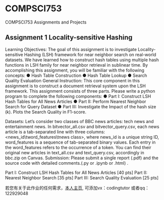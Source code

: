 # COMPSCI753
COMPSCI753 Assignments and Projects


## Assignment 1 Locality-sensitive Hashing
Learning Objectives: The goal of this assignment is to investigate Locality-sensitive
Hashing (LSH) framework for near neighbor search on real-world datasets. We have learned
how to construct hash tables using multiple hash functions in LSH family for near neighbor
retrieval in sublinear time. By accomplishing this assignment, you will be familiar with the
following concepts:
● Hash Table Construction
● Hash Table Lookup
● Search Quality Evaluation
General Instruction:
This core component in this assignment is to construct a document retrieval system upon the
LSH framework. This assignment consists of three parts. Please write a python program to
complete the following components:
● Part I: Construct LSH Hash Tables for All News Articles
● Part II: Perform Nearest Neighbor Search for Query Dataset
● Part III: Investigate the Impact of the hash size (k). Plots the Search Quality in F1-score.

Datasets:
Let’s consider two classes of BBC news articles: tech news and entertainment news. In
bitvector_all.csv and bitvector_query.csv, each news article is a tab-separated
line with three columns: <news_id\tword_features\tnews class>, where news_id is a
unique string ID, word_features is a sequence of tab-separated binary values. Each entry in
the word_features refers to the occurrence of a token. You can find their original new articles
in text_all.csv and text_query.csv, accordingly in bbc.zip on Canvas.
Submission:
Please submit a single report (.pdf) and the source code with detailed comments.(.py
or .ipynb or .html) .

Part I: Construct LSH Hash Tables for All News Articles [40 pts]
Part II: Nearest Neighbor Search [35 pts]
Part III: Search Quality Evaluation [25 pts]

若您有关于此作业的任何需求，[本人主页](https://github.com/Huluwa-kong), 可添加vx：codingtutor 或者qq：122929048

